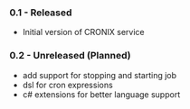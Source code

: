 ### 0.1 - Released
* Initial version of CRONIX service

### 0.2 - Unreleased (Planned)
* add support for stopping and starting job
* dsl for cron expressions
* c# extensions for better language support